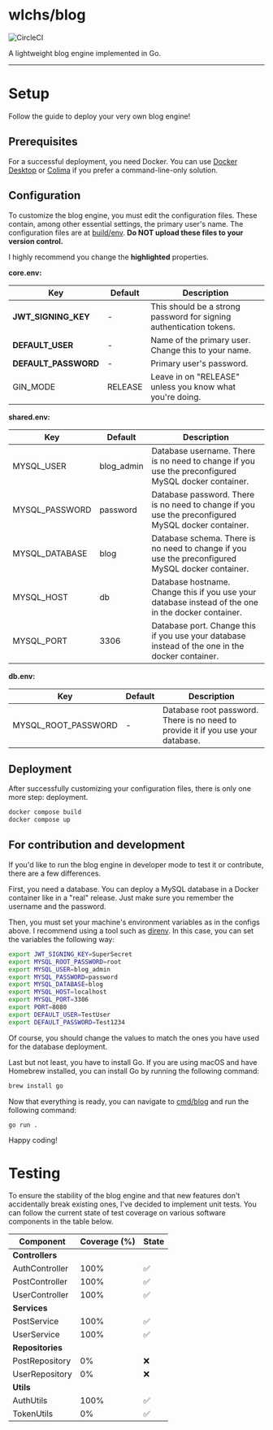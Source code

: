 # wlchs/blog

![CircleCI](https://dl.circleci.com/status-badge/img/circleci/TGBigTiT6XaXL1AJ6eQozq/9bfPtNbp6S3XPXo2a15wNy/tree/main.svg?style=shield&circle-token=d045b5976dddbd61fa4267e01ba2abb4feca1659)

A lightweight blog engine implemented in Go.

---

# Setup

Follow the guide to deploy your very own blog engine!

## Prerequisites

For a successful deployment, you need Docker.
You can use [Docker Desktop](https://docs.docker.com/desktop/) or [Colima](https://github.com/abiosoft/colima) if you prefer a
command-line-only solution.

## Configuration

To customize the blog engine, you must edit the configuration files.
These contain, among other essential settings, the primary user's name.
The configuration files are at [build/env](./build/env).
**Do NOT upload these files to your version control.**

I highly recommend you change the **highlighted** properties.

**core.env:**

| Key                  | Default | Description                                                         |
|----------------------|---------|---------------------------------------------------------------------|
| **JWT_SIGNING_KEY**  | -       | This should be a strong password for signing authentication tokens. |
| **DEFAULT_USER**     | -       | Name of the primary user. Change this to your name.                 |
| **DEFAULT_PASSWORD** | -       | Primary user's password.                                            |
| GIN_MODE             | RELEASE | Leave in on "RELEASE" unless you know what you're doing.            |

**shared.env:**

| Key            | Default    | Description                                                                                         |
|----------------|------------|-----------------------------------------------------------------------------------------------------|
| MYSQL_USER     | blog_admin | Database username. There is no need to change if you use the preconfigured MySQL docker container.  |
| MYSQL_PASSWORD | password   | Database password. There is no need to change if you use the preconfigured MySQL docker container.  |
| MYSQL_DATABASE | blog       | Database schema. There is no need to change if you use the preconfigured MySQL docker container.    |
| MYSQL_HOST     | db         | Database hostname. Change this if you use your database instead of the one in the docker container. |
| MYSQL_PORT     | 3306       | Database port. Change this if you use your database instead of the one in the docker container.     |

**db.env:**

| Key                 | Default | Description                                                                      |
|---------------------|---------|----------------------------------------------------------------------------------|
| MYSQL_ROOT_PASSWORD | -       | Database root password. There is no need to provide it if you use your database. |

## Deployment

After successfully customizing your configuration files, there is only one more step: deployment.

```sh
docker compose build
docker compose up
```

## For contribution and development

If you'd like to run the blog engine in developer mode to test it or contribute, there are a few differences.

First, you need a database. You can deploy a MySQL database in a Docker container like in a "real" release.
Just make sure you remember the username and the password.

Then, you must set your machine's environment variables as in the configs above.
I recommend using a tool such as [direnv](https://direnv.net).
In this case, you can set the variables the following way:

```sh
export JWT_SIGNING_KEY=SuperSecret
export MYSQL_ROOT_PASSWORD=root
export MYSQL_USER=blog_admin
export MYSQL_PASSWORD=password
export MYSQL_DATABASE=blog
export MYSQL_HOST=localhost
export MYSQL_PORT=3306
export PORT=8080
export DEFAULT_USER=TestUser
export DEFAULT_PASSWORD=Test1234
```

Of course, you should change the values to match the ones you have used for the database deployment.

Last but not least, you have to install Go.
If you are using macOS and have Homebrew installed, you can install Go by running the following command:

```sh
brew install go
```

Now that everything is ready, you can navigate to [cmd/blog](./cmd/blog) and run the following command:

```sh
go run .
```

Happy coding!

# Testing

To ensure the stability of the blog engine and that new features don't accidentally break existing ones, I've decided to implement unit
tests. You can follow the current state of test coverage on various software components in the table below.

| Component        | Coverage (%) | State              |
|------------------|--------------|--------------------|
| **Controllers**  |              |                    |
| AuthController   | 100%         | :white_check_mark: |
| PostController   | 100%         | :white_check_mark: |
| UserController   | 100%         | :white_check_mark: |
| **Services**     |              |                    |
| PostService      | 100%         | :white_check_mark: |
| UserService      | 100%         | :white_check_mark: |
| **Repositories** |              |                    |
| PostRepository   | 0%           | :x:                |
| UserRepository   | 0%           | :x:                |
| **Utils**        |              |                    |
| AuthUtils        | 100%         | :white_check_mark: |
| TokenUtils       | 0%           | :white_check_mark: |
